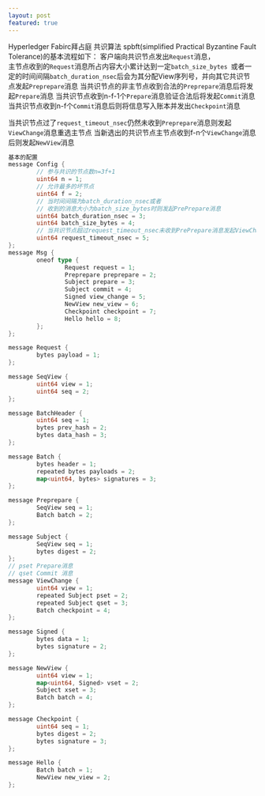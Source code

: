 ```yaml
---
layout: post
featured: true
---
```


Hyperledger Fabirc拜占庭 共识算法 spbft(simplified Practical Byzantine Fault Tolerance)的基本流程如下：
客户端向共识节点发出`Request`消息，  
主节点收到的`Request`消息所占内容大小累计达到一定`batch_size_bytes `或者一定的时间间隔`batch_duration_nsec`后会为其分配View序列号，并向其它共识节点发起`Preprepare`消息
当共识节点的非主节点收到合法的`Preprepare`消息后将发起`Prepare`消息
当共识节点收到n-f-1个`Prepare`消息验证合法后将发起`Commit`消息
当共识节点收到n-f个`Commit`消息后则将信息写入账本并发出`Checkpoint`消息

当共识节点过了`request_timeout_nsec`仍然未收到`Preprepare`消息则发起`ViewChange`消息重选主节点
当新选出的共识节点主节点收到f-n个`ViewChange`消息后则发起`NewView`消息
<!--more-->
```go
基本的配置
message Config {
        // 参与共识的节点数n=3f+1
        uint64 n = 1;
        // 允许最多的坏节点
        uint64 f = 2;
        // 当时间间隔为batch_duration_nsec或者
        // 收到的消息大小为batch_size_bytes时则发起PrePrepare消息
        uint64 batch_duration_nsec = 3;
        uint64 batch_size_bytes = 4;
        // 当共识节点超过request_timeout_nsec未收到PrePrepare消息发起ViewChange消息
        uint64 request_timeout_nsec = 5;
};
message Msg {
        oneof type {
                Request request = 1;
                Preprepare preprepare = 2;
                Subject prepare = 3;
                Subject commit = 4;
                Signed view_change = 5;
                NewView new_view = 6;
                Checkpoint checkpoint = 7;
                Hello hello = 8;
        };
};

message Request {
        bytes payload = 1;
};

message SeqView {
        uint64 view = 1;
        uint64 seq = 2;
};

message BatchHeader {
        uint64 seq = 1;
        bytes prev_hash = 2;
        bytes data_hash = 3;
};

message Batch {
        bytes header = 1;
        repeated bytes payloads = 2;
        map<uint64, bytes> signatures = 3;
};

message Preprepare {
        SeqView seq = 1;
        Batch batch = 2;
};

message Subject {
        SeqView seq = 1;
        bytes digest = 2;
};
// pset Prepare消息
// qset Commit 消息
message ViewChange {
        uint64 view = 1;
        repeated Subject pset = 2;
        repeated Subject qset = 3;
        Batch checkpoint = 4;
};

message Signed {
        bytes data = 1;
        bytes signature = 2;
};

message NewView {
        uint64 view = 1;
        map<uint64, Signed> vset = 2;
        Subject xset = 3;
        Batch batch = 4;
};

message Checkpoint {
        uint64 seq = 1;
        bytes digest = 2;
        bytes signature = 3;
};

message Hello {
        Batch batch = 1;
        NewView new_view = 2;
};
```
